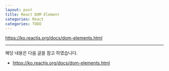 ```yaml
---
layout: post
title: React DOM Element
categories: React
categories: TODO
---
```


https://ko.reactjs.org/docs/dom-elements.html

----
해당 내용은 다음 글을 참고 하였습니다.
- https://ko.reactjs.org/docs/dom-elements.html